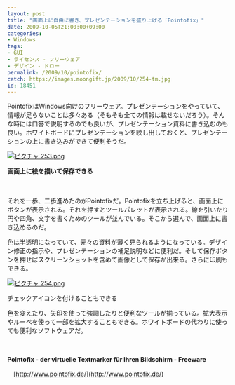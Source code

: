 ```yaml
---
layout: post
title: "画面上に自由に書き、プレゼンテーションを盛り上げる「Pointofix」"
date: 2009-10-05T21:00:00+09:00
categories:
- Windows
tags: 
- GUI
- ライセンス - フリーウェア
- デザイン - ドロー
permalink: /2009/10/pointofix/
catch: https://images.moongift.jp/2009/10/254-tm.jpg
id: 18451
---
```

PointofixはWindows向けのフリーウェア。プレゼンテーションをやっていて、情報が足らないことは多々ある（そもそも全ての情報は載せないだろう）。そんな時には口答で説明するのでも良いが、プレゼンテーション資料に書き込むのも良い。ホワイトボードにプレゼンテーションを映し出しておくと、プレゼンテーションの上に書き込みができて便利そうだ。

  

[![ピクチャ 253.png](https://images.moongift.jp/2009/10/253-tm.jpg)](https://images.moongift.jp/2009/10/253.png)  
  
**画面上に絵を描いて保存できる**

  

　

  

それを一歩、二歩進めたのがPointofixだ。Pointofixを立ち上げると、画面上にボタンが表示される。それを押すとツールパレットが表示される。線を引いたり円や四角、文字を書くためのツールが並んでいる。そこから選んで、画面上に書き込めるのだ。

  
  
<!--more-->

色は半透明になっていて、元々の資料が薄く見られるようになっている。デザイン修正の指示や、プレゼンテーションの補足説明などに便利だ。そして保存ボタンを押せばスクリーンショットを含めて画像として保存が出来る。さらに印刷もできる。

  

[![ピクチャ 254.png](https://images.moongift.jp/2009/10/254-tm.jpg)](https://images.moongift.jp/2009/10/254.png)  
  
チェックアイコンを付けることもできる

  

色を変えたり、矢印を使って強調したりと便利なツールが揃っている。拡大表示やルーペを使って一部を拡大することもできる。ホワイトボードの代わりに使っても便利なソフトウェアだ。

  

　

  

**Pointofix - der virtuelle Textmarker für Ihren Bildschirm - Freeware**  
  
　[http://www.pointofix.de/](http://www.pointofix.de/)

  
